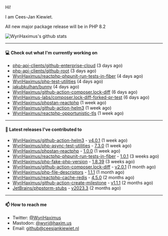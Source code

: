 Hi!

I am Cees-Jan Kiewiet.

All new major package release will be in PHP 8.2

![WyriHaximus's github stats](https://github-readme-stats.vercel.app/api?username=WyriHaximus&show_icons=true)

---

#### 💻 Check out what I'm currently working on

- [php-api-clients/github-enterprise-cloud](https://github.com/php-api-clients/github-enterprise-cloud) (3 days ago)
- [php-api-clients/github-root](https://github.com/php-api-clients/github-root) (3 days ago)
- [WyriHaximus/reactphp-phpunit-run-tests-in-fiber](https://github.com/WyriHaximus/reactphp-phpunit-run-tests-in-fiber) (4 days ago)
- [WyriHaximus/php-test-utilities](https://github.com/WyriHaximus/php-test-utilities) (4 days ago)
- [jakubkulhan/bunny](https://github.com/jakubkulhan/bunny) (4 days ago)
- [WyriHaximus/github-action-composer.lock-diff](https://github.com/WyriHaximus/github-action-composer.lock-diff) (6 days ago)
- [WyriHaximus-labs/composer.lock-diff-forked-pr-test](https://github.com/WyriHaximus-labs/composer.lock-diff-forked-pr-test) (6 days ago)
- [WyriHaximus/phpstan-reactphp](https://github.com/WyriHaximus/phpstan-reactphp) (1 week ago)
- [WyriHaximus/github-action-helm3](https://github.com/WyriHaximus/github-action-helm3) (1 week ago)
- [WyriHaximus/reactphp-opportunistic-tls](https://github.com/WyriHaximus/reactphp-opportunistic-tls) (1 week ago)

---

#### 🔭 Latest releases I've contributed to

- [WyriHaximus/github-action-helm3](https://github.com/WyriHaximus/github-action-helm3) - [v4.0.1](https://github.com/WyriHaximus/github-action-helm3/releases/tag/v4.0.1) (1 week ago)
- [WyriHaximus/php-async-test-utilities](https://github.com/WyriHaximus/php-async-test-utilities) - [7.3.0](https://github.com/WyriHaximus/php-async-test-utilities/releases/tag/7.3.0) (1 week ago)
- [WyriHaximus/phpstan-reactphp](https://github.com/WyriHaximus/phpstan-reactphp) - [1.0.0](https://github.com/WyriHaximus/phpstan-reactphp/releases/tag/1.0.0) (1 week ago)
- [WyriHaximus/reactphp-phpunit-run-tests-in-fiber](https://github.com/WyriHaximus/reactphp-phpunit-run-tests-in-fiber) - [1.0.1](https://github.com/WyriHaximus/reactphp-phpunit-run-tests-in-fiber/releases/tag/1.0.1) (3 weeks ago)
- [WyriHaximus/php-fake-php-version](https://github.com/WyriHaximus/php-fake-php-version) - [1.8.39](https://github.com/WyriHaximus/php-fake-php-version/releases/tag/1.8.39) (3 weeks ago)
- [WyriHaximus/github-action-composer.lock-diff](https://github.com/WyriHaximus/github-action-composer.lock-diff) - [v2.0.1](https://github.com/WyriHaximus/github-action-composer.lock-diff/releases/tag/v2.0.1) (1 month ago)
- [WyriHaximus/php-file-descriptors](https://github.com/WyriHaximus/php-file-descriptors) - [1.1.1](https://github.com/WyriHaximus/php-file-descriptors/releases/tag/1.1.1) (1 month ago)
- [WyriHaximus/reactphp-cache-redis](https://github.com/WyriHaximus/reactphp-cache-redis) - [4.5.0](https://github.com/WyriHaximus/reactphp-cache-redis/releases/tag/4.5.0) (2 months ago)
- [WyriHaximus/github-action-create-milestone](https://github.com/WyriHaximus/github-action-create-milestone) - [v1.1.1](https://github.com/WyriHaximus/github-action-create-milestone/releases/tag/v1.1.1) (2 months ago)
- [JetBrains/phpstorm-stubs](https://github.com/JetBrains/phpstorm-stubs) - [v2023.3](https://github.com/JetBrains/phpstorm-stubs/releases/tag/v2023.3) (2 months ago)

---

#### 📫 How to reach me

- Twitter: [@WyriHaximus](https://twitter.com/WyriHaximus)
- Mastodon: [@wyri@haxim.us](https://toot-toot.wyrihaxim.us/@wyri)
- Email: [github@ceesjankiewiet.nl](mailto:github@ceesjankiewiet.nl)
